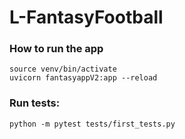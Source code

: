 # L-FantasyFootball

### How to run the app
```commandline
source venv/bin/activate
uvicorn fantasyappV2:app --reload
```

### Run tests:
```commandline
python -m pytest tests/first_tests.py
```

